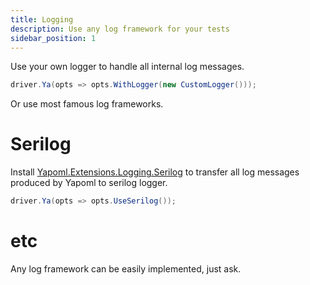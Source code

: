 ```yaml
---
title: Logging
description: Use any log framework for your tests
sidebar_position: 1
---
```


Use your own logger to handle all internal log messages.

```csharp
driver.Ya(opts => opts.WithLogger(new CustomLogger()));
```

Or use most famous log frameworks.

# Serilog
Install [Yapoml.Extensions.Logging.Serilog](https://www.nuget.org/packages/Yapoml.Extensions.Logging.Serilog) to transfer all log messages produced by Yapoml to serilog logger.

```csharp
driver.Ya(opts => opts.UseSerilog());
```

# etc
Any log framework can be easily implemented, just ask.
